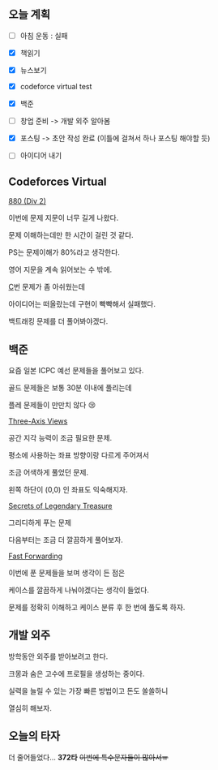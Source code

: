 ## 오늘 계획 

- [ ] 아침 운동 : 실패
- [x] 책읽기
- [x] 뉴스보기
- [x] codeforce virtual test 
- [x] 백준
- [ ] 창업 준비 -> 개발 외주 알아봄
- [x] 포스팅 -> 초안 작성 완료 (이틀에 걸쳐서 하나 포스팅 해야할 듯)
- [ ] 아이디어 내기


## Codeforces Virtual 

[880 (Div 2)](https://codeforces.com/contest/1836)

이번에 문제 지문이 너무 길게 나왔다.

문제 이해하는데만 한 시간이 걸린 것 같다.

PS는 문제이해가 80%라고 생각한다. 

영어 지문을 계속 읽어보는 수 밖에.

[C](https://codeforces.com/contest/1836/problem/C)번 문제가 좀 아쉬웠는데

아이디어는 떠올랐는데 구현이 빡빡해서 실패했다.

백트래킹 문제를 더 풀어봐야겠다.

## 백준

요즘 일본 ICPC 예선 문제들을 풀어보고 있다.

골드 문제들은 보통 30분 이내에 풀리는데 

플레 문제들이 만만치 않다 😢

[Three-Axis Views](https://www.acmicpc.net/problem/21926)

공간 지각 능력이 조금 필요한 문제.

평소에 사용하는 좌표 방향이랑 다르게 주어져서

조금 어색하게 풀었던 문제.

왼쪽 하단이 (0,0) 인 좌표도 익숙해지자.

[Secrets of Legendary Treasure](https://www.acmicpc.net/problem/21927)

그리디하게 푸는 문제

다음부터는 조금 더 깔끔하게 풀어보자.

[Fast Forwarding](https://www.acmicpc.net/problem/18210)

이번에 푼 문제들을 보며 생각이 든 점은 

케이스를 깔끔하게 나눠야겠다는 생각이 들었다.

문제를 정확히 이해하고 케이스 분류 후 한 번에 풀도록 하자.

## 개발 외주

방학동안 외주를 받아보려고 한다.

크몽과 숨은 고수에 프로필을 생성하는 중이다.

실력을 늘릴 수 있는 가장 빠른 방법이고 돈도 쏠쏠하니

열심히 해보자.

## 오늘의 타자

더 줄어들었다... **372타** ~~이번에 특수문자들이 많아서ㅠ~~

